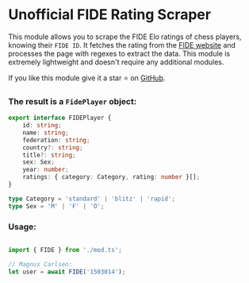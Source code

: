 
# Unofficial FIDE Rating Scraper

This module allows you to scrape the FIDE Elo ratings of chess players,
knowing their `FIDE ID`.
It fetches the rating from the [FIDE website](https://ratings.fide.com/)
and processes the page with regexes to extract the data.
This module is extremely lightweight and doesn't require any additional modules.

If you like this module give it a star ⭐️ on
[GitHub](https://github.com/Cristian-A/fide_rs).

### The result is a `FidePlayer` object:

```ts
export interface FIDEPlayer {
    id: string;
    name: string;
    federation: string;
    country?: string;
    title?: string;
    sex: Sex;
    year: number;
    ratings: { category: Category, rating: number }[];
}

type Category = 'standard' | 'blitz' | 'rapid';
type Sex = 'M' | 'F' | 'O';
```

### Usage:

```ts

import { FIDE } from './mod.ts';

// Magnus Carlsen:
let user = await FIDE('1503014');

```
